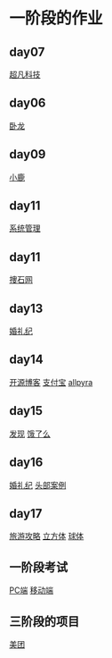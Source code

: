 # 一阶段的作业
## day07
<a href='https://nini7059nini.github.io/%E8%B6%85%E5%87%A1%E7%A7%91%E6%8A%80/code/html/%E8%B6%85%E5%87%A1%E6%8A%80%E6%9C%AF.html'>超凡科技</a>
## day06
<a href='https://nini7059nini.github.io/day05/code/html/%E5%8D%A7%E9%BE%99.html'>卧龙</a>

## day09
<a href='https://nini7059nini.github.io/day09/code/html/%E5%B0%8F%E9%B9%BF.html'>小鹿</a>

## day11
<a href='https://nini7059nini.github.io/day11/code/html/系统管理.html'>系统管理</a>
## day11
<a href='https://nini7059nini.github.io/day12/code/html/捜石网.html'>捜石网</a>

## day13
<a href='https://nini7059nini.github.io/day13/html/婚礼纪.html'>婚礼纪</a>


## day14
<a href='https://nini7059nini.github.io/day14/code/html/开源博客.html'>开源博客</a>
<a href='https://nini7059nini.github.io/day14/code/html/zhifubao.html'>支付宝</a>
<a href='https://nini7059nini.github.io/day14/code/html/allpyra.html'>allpyra</a>

## day15
<a href='https://nini7059nini.github.io/day15/code/html/发现.html'>发现</a>
<a href='https://nini7059nini.github.io/day15/code/html/饿了么.html'>饿了么</a>

## day16
<a href='https://nini7059nini.github.io/day16/code/html/婚礼纪.html'>婚礼纪</a>
<a href='https://nini7059nini.github.io/day16/code/html/360bg.html'>头部案例</a>

## day17
<a href='https://nini7059nini.github.io/day17/code/html/旅游攻略.html'>旅游攻略</a>
<a href='https://nini7059nini.github.io/day17/code/html/立方体.html'>立方体</a>
<a href='https://nini7059nini.github.io/day17/code/html/球体.html'>球体</a>

## 一阶段考试
<a href='https://nini7059nini.github.io/一阶段考试/code/html/pc端.html'>PC端</a>
<a href='https://nini7059nini.github.io/一阶段考试/code/html/移动端.html'>移动端</a>

## 三阶段的项目
<a href='https://nini7059nini.github.io/三阶段项目/美团/'>美团</a>
